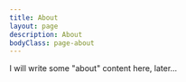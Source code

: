 ```yaml
---
title: About
layout: page
description: About
bodyClass: page-about
---
```


I will write some "about" content here, later...

